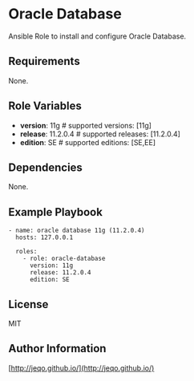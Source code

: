 Oracle Database
===============

Ansible Role to install and configure Oracle Database.

Requirements
------------

None.

Role Variables
--------------

- **version**: 11g # supported versions: [11g]
- **release**: 11.2.0.4 # supported releases: [11.2.0.4]
- **edition**: SE # supported editions: [SE,EE]

Dependencies
------------

None.

Example Playbook
----------------

    - name: oracle database 11g (11.2.0.4)
      hosts: 127.0.0.1

      roles:
        - role: oracle-database
          version: 11g
          release: 11.2.0.4
          edition: SE

License
-------

MIT

Author Information
------------------

[http://jeqo.github.io/](http://jeqo.github.io/)
